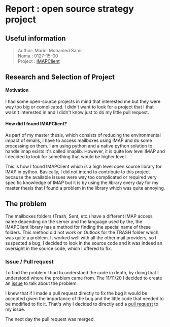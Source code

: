 # Report : open source strategy project 

## Useful information

 >Author: Marini Mohamed Samir<br>
 >Noma : 0127-15-00<br>
 >Project : [IMAPClient](https://github.com/mjs/imapclient/) 

## Research and Selection of Project

#### Motivation

I had some open-source projects in mind that interested me but they were way too big or complicated. I didn't want to look for a project that I that wasn't interested in and I didn't know just to do my little pull request. 

#### How did I found IMAPClient?

As part of my master thesis, which consists of reducing the environmental impact of emails, I have to access mailboxes using IMAP and do some processing on them. I am using python and a native python solution to handle imap exists it's called imaplib. However, it is quite low level IMAP and I decided to look for something that would be higher level.

This is how I found IMAPClient which is a high level open source library for IMAP in python. Basically, I did not intend to contribute to this project because the available issues were way too complicated or required very specific knowledge of IMAP but it is by using the library every day for my master thesis that I found a problem in the library which was quite annoying.

## The problem

The  mailboxes folders (Trash, Sent, etc.) have a different IMAP access name depending on the server and the language used by the, the IMAPClient library has a method for finding the special name of these folders. This method did not work on Outlook for the TRASH folder which was quite a problem. It worked well with all the other mail providers, so I suspected a bug, I decided to look in the source code and it was indeed an oversight in the source code, which I offered to fix.

### Issue / Pull request

To find the problem I had to understand the code in depth, by doing that I understood where the problem came from. The 11/11/20 I decided to create an [issue](https://github.com/mjs/imapclient/issues/419#issue-741087303)  to talk about the problem.

I knew that if I made a pull request directly to fix the bug it would be accepted given the importance of the bug and the little code that needed to be modified to fix it. That's why I decided to directly add a [pull request](https://github.com/mjs/imapclient/pull/420) to my issue.

The next day the pull request was merged.


